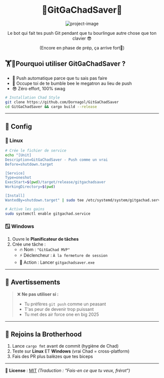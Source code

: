 <h1 align="center" id="title">🗿​GitGaChadSaver🗿​</h1>

<p align="center"><img src="https://socialify.git.ci/Dornagol/GitGaChadSaver/image?font=Source+Code+Pro&amp;language=1&amp;name=1&amp;owner=1&amp;pattern=Floating+Cogs&amp;pulls=1&amp;stargazers=1&amp;theme=Auto" alt="project-image"></p>

<p align="center" id="description">Le bot qui fait tes push Git pendant que tu bourlingue autre chose que ton clavier 😎​</p>
<p align="center">(Encore en phase de prép, ça arrive fort👴)</p>

## 🏋️🗿​ Pourquoi utiliser GitGaChadSaver ?
- 🚀 Push automatique parce que tu sais pas faire
- 💪 Occupe toi de te bumble bee le megatron au lieu de push
- 😎 Zéro effort, 100% swag

```bash
# Installation Chad Style
git clone https://github.com/Dornagol/GitGaChadSaver
cd GitGaChadSaver && cargo build --release
```

---

## 🔌 Config

### 🐧 Linux
```bash
# Crée le fichier de service
echo "[Unit]
Description=GitGaChadSaver - Push comme un vrai
Before=shutdown.target

[Service]
Type=oneshot
ExecStart=$(pwd)/target/release/gitgachadsaver
WorkingDirectory=$(pwd)

[Install]
WantedBy=shutdown.target" | sudo tee /etc/systemd/system/gitgachad.service

# Active les gains
sudo systemctl enable gitgachad.service
```

### 🪟 Windows
1. Ouvre le **Planificateur de tâches**
2. Crée une tâche :
   - 🔥 Nom : `"GitGaChad MVP"`
   - ⚡ Déclencheur : `À la fermeture de session`
   - 🦾 Action : Lancer `gitgachadsaver.exe`

---

## 🚨 Avertissements
> ❌ **Ne pas utiliser si :**
> - Tu préfères `git push` comme un peasant
> - T'as peur de devenir trop puissant
> - Tu met des air force one en big 2025

---

## 🤝 Rejoins la Brotherhood
1. Lance `cargo fmt` avant de commit (hygiène de Chad)
2. Teste sur **Linux** ET **Windows** (vrai Chad = cross-platform)
3. Fais des PR plus balèzes que tes biceps

---

📜 **License** : [MIT](LICENSE) *(Traduction : "Fais-en ce que tu veux, frérot")*
